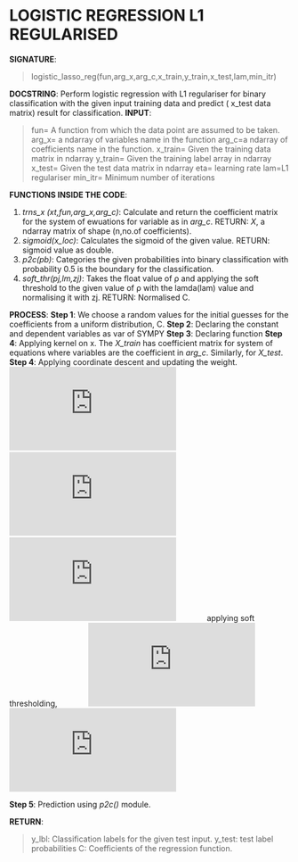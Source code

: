# LOGISTIC REGRESSION L1 REGULARISED

**SIGNATURE**: 
>logistic_lasso_reg(fun,arg_x,arg_c,x_train,y_train,x_test,lam,min_itr)

**DOCSTRING**:
Perform logistic regression with L1 regulariser for binary classification with the given input training data and predict ( x_test data matrix) result for classification.
**INPUT**:
>fun= A function from which the data point are assumed to be taken.
arg_x= a ndarray of variables name in the function
arg_c=a ndarray of coefficients name in the function.
x_train= Given the training data matrix in ndarray
y_train= Given the training label array in ndarray
x_test= Given the test data matrix in ndarray
eta= learning rate
lam=L1 regulariser
min_itr= Minimum number of iterations

**FUNCTIONS INSIDE THE CODE**:
1) *trns_x (xt,fun,arg_x,arg_c)*: Calculate and return the coefficient matrix for the system of ewuations for variable as in *arg_c*.
RETURN: *X*, a ndarray matrix of shape (n,no.of coefficients).
2) *sigmoid(x_loc)*: Calculates the sigmoid of the given value.
RETURN: sigmoid value as double.
3) *p2c(pb)*: Categories the given probabilities into binary classification with probability 0.5 is the boundary for the classification.
4) _soft_thr(pj,lm,zj)_: Takes the float value of ρ and applying the soft threshold to the given value of ρ with the lamda(lam) value and normalising it with zj.
RETURN: Normalised C.

**PROCESS**:
**Step 1**: We choose a random values for the initial guesses for the coefficients from a uniform distribution, C.
**Step 2**: Declaring the constant and dependent variables as var of SYMPY
**Step 3**: Declaring function
**Step 4**: Applying kernel on x. The *X_train* has coefficient matrix for system of equations where variables are the coefficient in *arg_c*. Similarly, for *X_test*.
**Step 4**: Applying coordinate descent and updating the weight.
&nbsp;&nbsp;&nbsp;&nbsp;&nbsp;&nbsp;&nbsp;&nbsp;&nbsp;&nbsp;&nbsp;&nbsp;&nbsp;![](http://latex.codecogs.com/gif.latex?%5Cwidehat%7By%7D%3D%5Csigma%28xtrain%5Cbullet%20C%29)
&nbsp;&nbsp;&nbsp;&nbsp;&nbsp;&nbsp;&nbsp;&nbsp;&nbsp;&nbsp;&nbsp;&nbsp;&nbsp;![](http://latex.codecogs.com/gif.latex?L%3D-ylog%28%5Cwidehat%7By%7D%29-%281-y%29log%281-%5Cwidehat%7By%7D%29&plus;%5Clambda%5Cleft%20%5C%7C%20w%20%5Cright%20%5C%7C)
&nbsp;&nbsp;&nbsp;&nbsp;&nbsp;&nbsp;&nbsp;&nbsp;&nbsp;&nbsp;&nbsp;&nbsp;&nbsp;![](http://latex.codecogs.com/gif.latex?w%3Dx%5Cleft%20%28wx&plus;%28y-%5Cwidehat%7By%7D%29%20%5Cright%20%29)
&nbsp;&nbsp;&nbsp;&nbsp;&nbsp;&nbsp;&nbsp;&nbsp;&nbsp;&nbsp;&nbsp;&nbsp;&nbsp;applying soft thresholding,
&nbsp;&nbsp;&nbsp;&nbsp;&nbsp;&nbsp;&nbsp;&nbsp;&nbsp;&nbsp;&nbsp;&nbsp;&nbsp;![](http://latex.codecogs.com/gif.latex?w%3DS%28%5Crho%2C%5Clambda%29w)
&nbsp;&nbsp;&nbsp;&nbsp;&nbsp;&nbsp;&nbsp;&nbsp;&nbsp;&nbsp;&nbsp;&nbsp;&nbsp;![](http://latex.codecogs.com/gif.latex?S%28%5Crho%2C%5Clambda%29%3D%5Cleft%5C%7B%5Cbegin%7Bmatrix%7D%20%5Cfrac%7B%5Crho&plus;%5Clambda%7D%7B%5Cleft%20%5C%7C%20x%20%5Cright%20%5C%7C%7D%20%26%20%2C%5Crho%3C-%5Clambda%5C%5C%20%5Cfrac%7B%5Crho-%5Clambda%7D%7B%5Cleft%20%5C%7C%20x%20%5Cright%20%5C%7C%7D%26%2C%20%5Crho%3E%5Clambda%20%5Cend%7Bmatrix%7D%5Cright)

**Step 5**: Prediction using *p2c()* module.

**RETURN**: 
>y_lbl: Classification labels for the given test input.
y_test: test label probabilities
C: Coefficients of the regression function.
